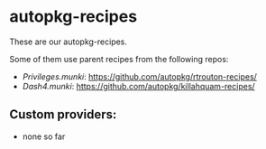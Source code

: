 # autopkg-recipes

These are our autopkg-recipes.

Some of them use parent recipes from the following repos:
- _Privileges.munki_: https://github.com/autopkg/rtrouton-recipes/
- _Dash4.munki_: https://github.com/autopkg/killahquam-recipes/

## Custom providers:
- none so far

